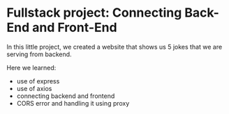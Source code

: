 # Fullstack project: Connecting Back-End and Front-End

In this little project, we created a website that shows us 5 jokes that we are serving from backend.

Here we learned:
- use of express
- use of axios
- connecting backend and frontend
- CORS error and handling it using proxy
